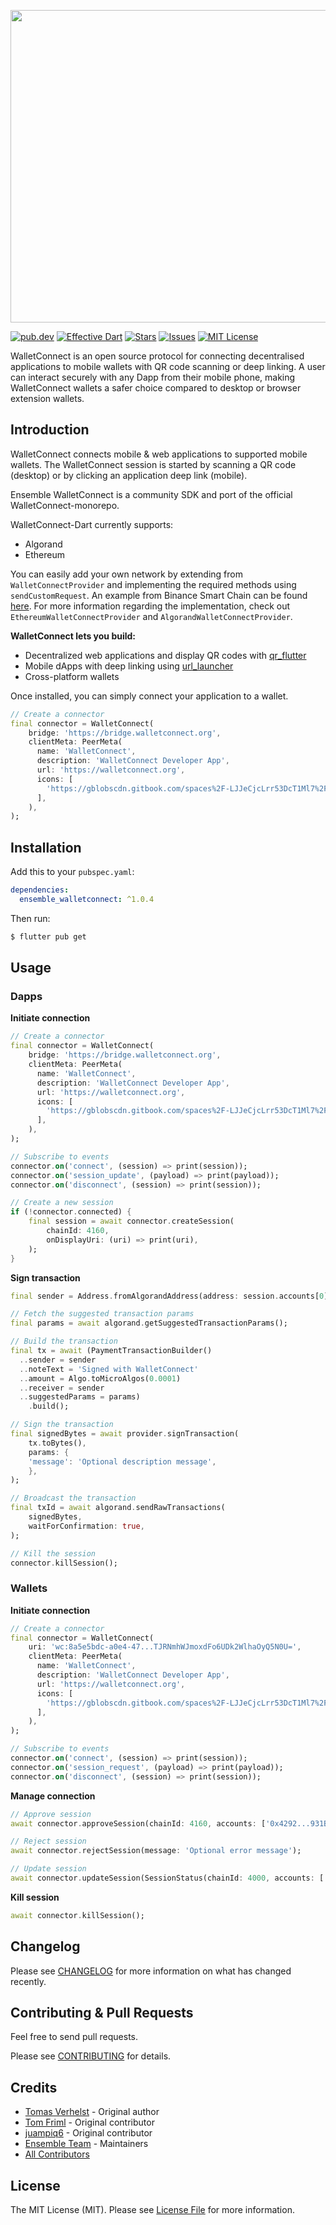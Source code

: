 <p align="center">
<img width="1500" height="500" alt="WalletConnect" src="https://github.com/user-attachments/assets/8150766b-7ac4-4eff-85f2-8c56d18e2bf5" />
</p>

[![pub.dev][pub-dev-shield]][pub-dev-url]
[![Effective Dart][effective-dart-shield]][effective-dart-url]
[![Stars][stars-shield]][stars-url]
[![Issues][issues-shield]][issues-url]
[![MIT License][license-shield]][license-url]

WalletConnect is an open source protocol for connecting decentralised applications to mobile wallets
with QR code scanning or deep linking. A user can interact securely with any Dapp from their mobile
phone, making WalletConnect wallets a safer choice compared to desktop or browser extension wallets.

## Introduction
WalletConnect connects mobile & web applications to supported mobile wallets. The WalletConnect session is started by scanning a QR code (desktop) or by clicking an application deep link (mobile).

Ensemble WalletConnect is a community SDK and port of the official WalletConnect-monorepo.

WalletConnect-Dart currently supports:
* Algorand
* Ethereum

You can easily add your own network by extending from `WalletConnectProvider` and implementing the required methods using `sendCustomRequest`.
An example from Binance Smart Chain can be found [here](https://docs.binance.org/walletconnect.html).
For more information regarding the implementation, check out `EthereumWalletConnectProvider` and `AlgorandWalletConnectProvider`.

**WalletConnect lets you build:**
- Decentralized web applications and display QR codes with [qr_flutter](https://pub.dev/packages/qr_flutter)
- Mobile dApps with deep linking using [url_launcher](https://pub.dev/packages/url_launcher)
- Cross-platform wallets

Once installed, you can simply connect your application to a wallet.

```dart
// Create a connector
final connector = WalletConnect(
    bridge: 'https://bridge.walletconnect.org',
    clientMeta: PeerMeta(
      name: 'WalletConnect',
      description: 'WalletConnect Developer App',
      url: 'https://walletconnect.org',
      icons: [
        'https://gblobscdn.gitbook.com/spaces%2F-LJJeCjcLrr53DcT1Ml7%2Favatar.png?alt=media'
      ],
    ),
);
```

## Installation

Add this to your `pubspec.yaml`:

```yaml
dependencies:
  ensemble_walletconnect: ^1.0.4
```

Then run:

```bash
$ flutter pub get
```

## Usage

### Dapps

**Initiate connection**

```dart
// Create a connector
final connector = WalletConnect(
    bridge: 'https://bridge.walletconnect.org',
    clientMeta: PeerMeta(
      name: 'WalletConnect',
      description: 'WalletConnect Developer App',
      url: 'https://walletconnect.org',
      icons: [
        'https://gblobscdn.gitbook.com/spaces%2F-LJJeCjcLrr53DcT1Ml7%2Favatar.png?alt=media'
      ],
    ),
);

// Subscribe to events
connector.on('connect', (session) => print(session));
connector.on('session_update', (payload) => print(payload));
connector.on('disconnect', (session) => print(session));

// Create a new session
if (!connector.connected) {
    final session = await connector.createSession(
        chainId: 4160,
        onDisplayUri: (uri) => print(uri),
    );
}
```

**Sign transaction**

```dart
final sender = Address.fromAlgorandAddress(address: session.accounts[0]);

// Fetch the suggested transaction params
final params = await algorand.getSuggestedTransactionParams();

// Build the transaction
final tx = await (PaymentTransactionBuilder()
  ..sender = sender
  ..noteText = 'Signed with WalletConnect'
  ..amount = Algo.toMicroAlgos(0.0001)
  ..receiver = sender
  ..suggestedParams = params)
    .build();

// Sign the transaction
final signedBytes = await provider.signTransaction(
    tx.toBytes(),
    params: {
    'message': 'Optional description message',
    },
);

// Broadcast the transaction
final txId = await algorand.sendRawTransactions(
    signedBytes,
    waitForConfirmation: true,
);

// Kill the session
connector.killSession();
```

### Wallets

**Initiate connection**

```dart
// Create a connector
final connector = WalletConnect(
    uri: 'wc:8a5e5bdc-a0e4-47...TJRNmhWJmoxdFo6UDk2WlhaOyQ5N0U=',
    clientMeta: PeerMeta(
      name: 'WalletConnect',
      description: 'WalletConnect Developer App',
      url: 'https://walletconnect.org',
      icons: [
        'https://gblobscdn.gitbook.com/spaces%2F-LJJeCjcLrr53DcT1Ml7%2Favatar.png?alt=media'
      ],
    ),
);

// Subscribe to events
connector.on('connect', (session) => print(session));
connector.on('session_request', (payload) => print(payload));
connector.on('disconnect', (session) => print(session));
```

**Manage connection**

```dart
// Approve session
await connector.approveSession(chainId: 4160, accounts: ['0x4292...931B3']);

// Reject session
await connector.rejectSession(message: 'Optional error message');

// Update session
await connector.updateSession(SessionStatus(chainId: 4000, accounts: ['0x4292...931B3']));
```

**Kill session**

```dart
await connector.killSession();
```

## Changelog

Please see [CHANGELOG](CHANGELOG.md) for more information on what has changed recently.

## Contributing & Pull Requests
Feel free to send pull requests.

Please see [CONTRIBUTING](CONTRIBUTING.md) for details.

## Credits

- [Tomas Verhelst](https://github.com/rootsoft) - Original author
- [Tom Friml](https://github.com/3ph) - Original contributor
- [juampiq6](https://github.com/juampiq6) - Original contributor
- [Ensemble Team](https://github.com/EnsembleUI) - Maintainers
- [All Contributors](../../contributors)

## License

The MIT License (MIT). Please see [License File](LICENSE) for more information.


<!-- MARKDOWN LINKS & IMAGES -->
<!-- https://www.markdownguide.org/basic-syntax/#reference-style-links -->
[pub-dev-shield]: https://img.shields.io/pub/v/ensemble_walletconnect?style=for-the-badge
[pub-dev-url]: https://pub.dev/packages/ensemble_walletconnect
[effective-dart-shield]: https://img.shields.io/badge/style-effective_dart-40c4ff.svg?style=for-the-badge
[effective-dart-url]: https://github.com/tenhobi/effective_dart
[stars-shield]: https://img.shields.io/github/stars/EnsembleUI/ensemble_walletconnect.svg?style=for-the-badge&logo=github&colorB=deeppink&label=stars
[stars-url]: https://github.com/EnsembleUI/ensemble_walletconnect
[issues-shield]: https://img.shields.io/github/issues/EnsembleUI/ensemble_walletconnect.svg?style=for-the-badge
[issues-url]: https://github.com/EnsembleUI/ensemble_walletconnect/issues
[license-shield]: https://img.shields.io/github/license/EnsembleUI/ensemble_walletconnect.svg?style=for-the-badge
[license-url]: https://github.com/EnsembleUI/ensemble_walletconnect/blob/master/LICENSE